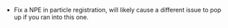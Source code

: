 - Fix a NPE in particle registration, will likely cause a different issue to pop up if you ran into this one.
